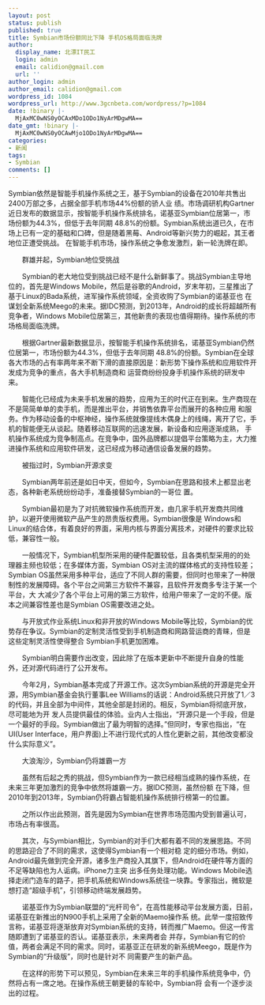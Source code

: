 ```yaml
---
layout: post
status: publish
published: true
title: Symbian市场份额同比下降 手机OS格局面临洗牌
author:
  display_name: 北漂IT民工
  login: admin
  email: calidion@gmail.com
  url: ''
author_login: admin
author_email: calidion@gmail.com
wordpress_id: 1084
wordpress_url: http://www.3gcnbeta.com/wordpress/?p=1084
date: !binary |-
  MjAxMC0wNS0yOCAxMDo1ODo1NyArMDgwMA==
date_gmt: !binary |-
  MjAxMC0wNS0yOCAwMjo1ODo1NyArMDgwMA==
categories:
- 新闻
tags:
- Symbian
comments: []
---
```

<p>Symbian依然是智能手机操作系统之王，基于Symbian的设备在2010年共售出2400万部之多，占据全部手机市场44%份额的骄人业 绩。市场调研机构Gartner近日发布的数据显示，按智能手机操作系统排名，诺基亚Symbian位居第一，市场份额为44.3%，但低于去年同期 48.8%的份额。Symbian系统出道已久，在市场上已有一定的基础和口碑，但是随着黑莓、Android等新兴势力的崛起，其王者地位正遭受挑战。 在智能手机市场，操作系统之争愈发激烈，新一轮洗牌在即。</p>
<p>　　群雄并起，Symbian地位受挑战</p>
<p>　　Symbian的老大地位受到挑战已经不是什么新鲜事了。挑战Symbian主导地位的，首先是Windows Mobile，然后是谷歌的Android，岁末年初，三星推出了基于Linux的Bada系统，进军操作系统领域，全资收购了Symbian的诺基亚也 在谋划全新系统Meego的未来。据IDC预测，到2013年，Android的成长将超越所有竞争者，Windows Mobile位居第三，其他新贵的表现也值得期待。操作系统的市场格局面临洗牌。</p>
<p>　　根据Gartner最新数据显示，按智能手机操作系统排名，诺基亚Symbian仍然位居第一，市场份额为44.3%，但低于去年同期 48.8%的份额。Symbian在全球各大市场的占有率两年来不断下滑的直接原因是：新形势下操作系统和应用软件开发成为竞争的重点，各大手机制造商和 运营商纷纷投身手机操作系统的研发中来。</p>
<p>　　智能化已经成为未来手机发展的趋势，应用为王的时代正在到来。生产商现在不是简简单单的卖手机，而是推出平台，并销售依靠平台而展开的各种应用 和服务。作为移动设备的中枢神经，操作系统就像提线木偶身上的线绳，离开了它，手机的智能便无从谈起。随着移动互联网的迅速发展，新设备和应用逐渐成熟， 手机操作系统成为竞争制高点。在竞争中，国外品牌都以提倡平台策略为主，大力推进操作系统和应用软件研发，这已经成为移动通信设备发展的趋势。</p>
<p>　　被指过时，Symbian开源求变</p>
<p>　　Symbian两年前还是如日中天，但如今，Symbian在思路和技术上都显出老态，各种新老系统纷纷动手，准备接替Symbian的一哥位 置。</p>
<p>　　Symbian最初是为了对抗微软操作系统而开发，由几家手机开发商共同维护，以避开使用微软产品产生的昂贵版权费用。Symbian很像是 Windows和Linux的结合体，有着良好的界面，采用内核与界面分离技术，对硬件的要求比较低，兼容性一般。</p>
<p>　　一般情况下，Symbian机型所采用的硬件配置较低，且各类机型采用的的处理器主频也较低；在多媒体方面，Symbian OS对主流的媒体格式的支持性较差；Symbian OS虽然采用多种平台，适应了不同人群的需要，但同时也带来了一种限制性的发展障碍。各个平台之间第三方软件不兼容，且软件开发商多专注于某一个平台，大 大减少了各个平台上可用的第三方软件，给用户带来了一定的不便。版本之间兼容性差也是Symbian OS需要改进之处。</p>
<p>　　与开放式作业系统Linux和非开放的Windows Mobile等比较，Symbian的优势存在争议。Symbian的定制灵活性受到手机制造商和网路营运商的青睐，但是这些定制灵活性使得整合 Symbian手机更加困难。</p>
<p>　　Symbian明白需要作出改变，因此除了在版本更新中不断提升自身的性能外，还对源代码进行了公开发布。</p>
<p>　　今年2月，Symbian基本完成了开源工作。这次Symbian系统的开源是完全开源，用Symbian基金会执行董事Lee Williams的话说：Android系统只开放了1／3的代码，并且全部为中间件，其他全部是封闭的。相反，Symbian将彻底开放，尽可能地为开 发人员提供最佳的体验。业内人士指出，&ldquo;开源只是一个手段，但是一个最好的手段。Symbian做出了最为明智的选择。&rdquo;但同时，专家也指出，&ldquo;在 UI(User Interface，用户界面)上不进行现代式的人性化更新之前，其他改变都没什么实际意义&rdquo;。</p>
<p>　　大浪淘沙，Symbian仍将雄霸一方</p>
<p>　　虽然有后起之秀的挑战，但Symbian作为一款已经相当成熟的操作系统，在未来三年更加激烈的竞争中依然将雄霸一方。据IDC预测，虽然份额 在下降，但2010年到2013年，Symbian仍将霸占智能机操作系统排行榜第一的位置。</p>
<p>　　之所以作出此预测，首先是因为Symbian在世界市场范围内受到普遍认可，市场占有率很高。</p>
<p>　　其次，与Symbian相比，Symbian的对手们大都有着不同的发展思路。不同的思路迎合了不同的需求，这使得Symbian有一个相对稳 定的细分市场。例如，Android最先做到完全开源，诸多生产商投入其旗下，但Android在硬件等方面的不足等缺陷也为人诟病。iPhone力主突 出多任务处理功能。Windows Mobile选择走闭门造车的路子，把手机系统和Windows系统往一块靠。专家指出，微软是想打造&ldquo;超级手机&rdquo;，引领移动终端发展趋势。</p>
<p>　　诺基亚作为Symbian联盟的&ldquo;光杆司令&rdquo;，在高性能移动平台发展方面，日前，诺基亚在新推出的N900手机上采用了全新的Maemo操作系 统。此举一度招致传言称，诺基亚将逐渐放弃对Symbian系统的支持，转而推广Maemo。但这一传言随即遭到了诺基亚的否认。诺基亚表示，未来两者会 并存，Symbian有它的价值，两者会满足不同的需求。同时，诺基亚正在研发的新系统Meego，既是作为Symbian的&ldquo;升级版&rdquo;，同时也是针对不 同需要产生的新产品。</p>
<p>　　在这样的形势下可以预见，Symbian在未来三年的手机操作系统竞争中，仍然将占有一席之地。在操作系统王朝更替的车轮中，Symbian将 会有一个逐步淡出的过程。</p>
